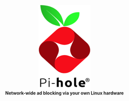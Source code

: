 <p align="center">
    <a href="https://pi-hole.net/">
        <img src="https://raw.githubusercontent.com/pi-hole/graphics/refs/heads/master/Vortex/vortex_with_text.svg" alt="Pi-hole" width="168" height="270">
    </a>
    <br>
    <strong>Network-wide ad blocking via your own Linux hardware</strong>
</p>
